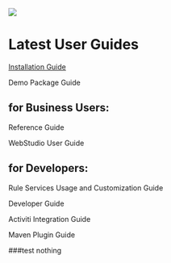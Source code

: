 ![](OpenLHome.png)

# Latest User Guides


[Installation Guide](installation_guide.md)

Demo Package Guide

## for Business Users:

Reference Guide

WebStudio User Guide

## for Developers:

Rule Services Usage and Customization Guide

Developer Guide

Activiti Integration Guide

Maven Plugin Guide

###test
nothing
